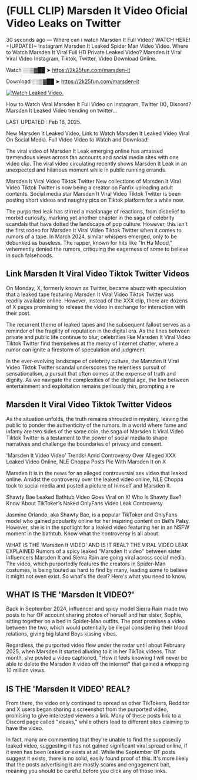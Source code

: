# (FULL CLIP) Marsden It Video Oficial Video Leaks on Twitter

30 seconds ago — Where can i watch Marsden It Full Video? WATCH HERE! +(UPDATE)~ Instagram Marsden It Leaked Spider Man Video Video. Where to Watch Marsden It Viral Full HD Private Leaked Video? Marsden It Viral Viral Video Instagram, Tiktok, Twitter, Video Download Online.

Watch ░░▒▓██ ➤ https://2k25fun.com/marsden-it

Download ░░▒▓██ ➤ https://2k25fun.com/marsden-it

[![Watch Leaked Video.](https://miro.medium.com/v2/resize:fit:828/format:webp/1*cilzJN44JGOrTw9NJCrNHA.gif "Watch Leaked Video")](https://2k25fun.com/marsden-it)

How to Watch Viral Marsden It Full Video on Instagram, Twitter (X), Discord? Marsden It Leaked Video trending on twitter...

LAST UPDATED : Feb 16, 2025.

New Marsden It Leaked Video, Link to Watch Marsden It Leaked Video Viral On Social Media. Full Video Video to Watch and Download!

The viral video of Marsden It Leak emerging online has amassed tremendous views across fan accounts and social media sites with one video clip. The viral video circulating recently shows Marsden It Leak in an unexpected and hilarious moment while in public running errands.

Marsden It Viral Video Tiktok Twitter New collections of Marsden It Viral Video Tiktok Twitter is now being a creator on Fanfix uploading adult contents. Social media star Marsden It Viral Video Tiktok Twitter is been posting short videos and naughty pics on Tiktok platform for a while now.

The purported leak has stirred a maelanage of reactions, from disbelief to morbid curiosity, marking yet another chapter in the saga of celebrity scandals that have dotted the landscape of pop culture. However, this isn't the first rodeo for Marsden It Viral Video Tiktok Twitter when it comes to rumors of a tape. In March 2024, similar whispers emerged, only to be debunked as baseless. The rapper, known for hits like "In Ha Mood," vehemently denied the rumors, critiquing the eagerness of some to believe in such falsehoods.

## Link Marsden It Viral Video Tiktok Twitter Videos

On Monday, X, formerly known as Twitter, became abuzz with speculation that a leaked tape featuring Marsden It Viral Video Tiktok Twitter was readily available online. However, instead of the XXX clip, there are dozens of X pages promising to release the video in exchange for interaction with their post.

The recurrent theme of leaked tapes and the subsequent fallout serves as a reminder of the fragility of reputation in the digital era. As the lines between private and public life continue to blur, celebrities like Marsden It Viral Video Tiktok Twitter find themselves at the mercy of internet chatter, where a rumor can ignite a firestorm of speculation and judgment.

In the ever-evolving landscape of celebrity culture, the Marsden It Viral Video Tiktok Twitter scandal underscores the relentless pursuit of sensationalism, a pursuit that often comes at the expense of truth and dignity. As we navigate the complexities of the digital age, the line between entertainment and exploitation remains perilously thin, prompting a re

##  Marsden It Viral Video Tiktok Twitter Videos

As the situation unfolds, the truth remains shrouded in mystery, leaving the public to ponder the authenticity of the rumors. In a world where fame and infamy are two sides of the same coin, the saga of Marsden It Viral Video Tiktok Twitter is a testament to the power of social media to shape narratives and challenge the boundaries of privacy and consent.

'Marsden It Video Video' Trends! Amid Controversy Over Alleged XXX Leaked Video Online, NLE Choppa Posts Pic With Marsden It on X

Marsden It is in the news for an alleged controversial sex video that leaked online. Amidst the controversy over the leaked video online, NLE Choppa took to social media and posted a picture of himself and Marsden It.

Shawty Bae Leaked Bathtub Video Goes Viral on X! Who Is Shawty Bae? Know About TikToker’s Naked OnlyFans Video Leak Controversy

Jasmine Orlando, aka Shawty Bae, is a popular TikToker and OnlyFans model who gained popularity online for her inspiring content on Bell’s Palsy. However, she is in the spotlight for a leaked video featuring her in an NSFW moment in the bathtub. Know what the controversy is all about.

WHAT IS THE 'Marsden It VIDEO' AND IS IT REAL? THE VIRAL VIDEO LEAK EXPLAINED Rumors of a spicy leaked "Marsden It video" between sister influencers Marsden It and Sierra Rain are going viral across social media. The video, which purportedly features the creators in Spider-Man costumes, is being touted as hard to find by many, leading some to believe it might not even exist. So what's the deal? Here's what you need to know.

## WHAT IS THE 'Marsden It VIDEO?'

Back in September 2024, influencer and spicy model Sierra Rain made two posts to her OF account sharing photos of herself and her sister, Sophie, sitting together on a bed in Spider-Man outfits. The post promises a video between the two, which would potentially be illegal considering their blood relations, giving big Island Boys kissing vibes.

Regardless, the purported video flew under the radar until about February 2025, when Marsden It started alluding to it in her TikTok videos. That month, she posted a video captioned, "How it feels knowing I will never be able to delete the Marsden It video off the internet" that gained a whopping 10 million views.

## IS THE 'Marsden It VIDEO' REAL?

From there, the video only continued to spread as other TikTokers, Redditor and X users began sharing a screenshot from the purported video, promising to give interested viewers a link. Many of these posts link to a Discord page called "xleaks," while others lead to different sites claiming to have the video.

In fact, many are commenting that they're unable to find the supposedly leaked video, suggesting it has not gained significant viral spread online, if it even has been leaked or exists at all. While the September OF posts suggest it exists, there is no solid, easily found proof of this. It's more likely that the posts advertising it are mostly scams and engagement bait, meaning you should be careful before you click any of those links.